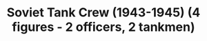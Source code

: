 ---
layout: product
title: "Soviet Tank Crew (1943-1945) (4 figures - 2 officers, 2 tankmen)                                                                                                                                "
price: "TBA" 
desc: "N/A"
img_path: "/assets/img/ICM 35351.webp"
brand: "N/A"
available: false
special_offer: false
new: false
soon: false
cat: "010000"
subcat: "013600"
subsubcat: "0N/A"
sifra: "ICM 35351"
popular: false
---